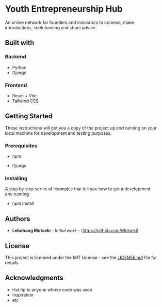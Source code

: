 # Youth Entrepreneurship Hub
An online network for founders and innovators to connect, make introductions, seek funding and share advice.

## Built with
### Backend
* Python
* Django

### Frontend
* React + Vite
* Tailwind CSS

## Getting Started

These instructions will get you a copy of the project up and running on your local machine for development and testing purposes. 
### Prerequisites
* npm

* Django


### Installing

A step by step series of examples that tell you how to get a development env running
* npm install 


## Authors

* **Lebohang Motseki** - *Initial work* - (https://github.com/Motseki)

## License

This project is licensed under the MIT License - see the [LICENSE.md](LICENSE.md) file for details

## Acknowledgments

* Hat tip to anyone whose code was used
* Inspiration
* etc

